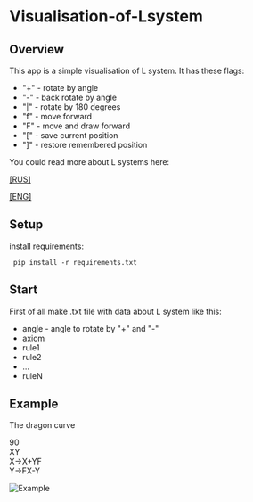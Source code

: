 # Visualisation-of-Lsystem
## Overview
This app is a simple visualisation of L system.
It has these flags:
* "+" - rotate by angle
* "-" - back rotate by angle
* "|" - rotate by 180 degrees
* "f" - move forward
* "F" - move and draw forward
* "[" - save current position
* "]" - restore remembered position

You could read more about L systems here:

[[RUS]](http://mech.math.msu.su/~shvetz/54/inf/perl-problems/chLSystems.xhtml#chLSystems_sCommons)

[[ENG]](https://en.wikipedia.org/wiki/L-system)
## Setup
install requirements:
```
 pip install -r requirements.txt
```
## Start
First of all make .txt file with data about L system
like this:
* angle - angle to rotate by "+" and "-"
* axiom
* rule1
* rule2
* ...
* ruleN

## Example
The dragon curve

90<br>
XY<br>
X->X+YF<br>
Y->FX-Y<br>

![Example](https://downloader.disk.yandex.ru/preview/eba1d484f686a8211584d53dd42b64efdb43d92f4ae7b273306d7c1499efdab0/61e185a8/R6wRjfrkRQUazQCE3JjnfsMu00Qn7GYXNmndteD0PKM3ijEVkPkMgcwHMIUaluSQh2XA7Z60ZhXrx--IpT6veg%3D%3D?uid=0&filename=2022-01-14_13-15-10.png&disposition=inline&hash=&limit=0&content_type=image%2Fpng&owner_uid=0&tknv=v2&size=2048x1333)

